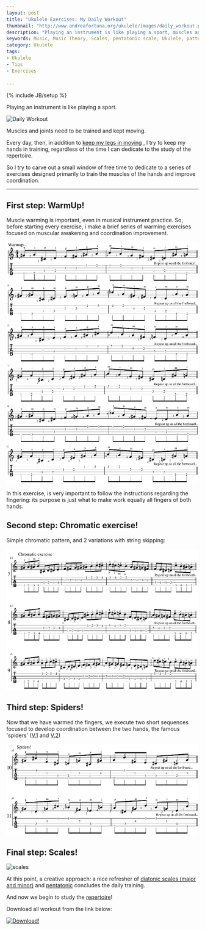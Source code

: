 ```yaml
---
layout: post
title: "Ukulele Exercises: My Daily Workout"
thumbnail: "http://www.andreafortuna.org/ukulele/images/daily_workout.png"
description: "Playing an instrument is like playing a sport, muscles and joints need to be trained and kept moving."
keywords: Music, Music Theory, Scales, pentatonic scale, Ukulele, patterns, tabs
category: Ukulele
tags: 
- Ukulele
- Tips
- Exercises

---
```

{% include JB/setup %}

Playing an instrument is like playing a sport.

![Daily Workout](/ukulele/images/daily_workout.png)
<!-- more -->

Muscles and joints need to be trained and kept moving.


Every day, then, in addition to [keep my legs in moving](/running/) , I try to keep my hands in training, regardless of the time I can dedicate to the study of the repertoire.

So I try to carve out a small window of free time to dedicate to a series of exercises designed primarily to train the muscles of the hands and improve coordination.

<hr/>

First step: WarmUp!
--

Muscle warming is important, even in musical instrument practice. 
So, before starting every exercise, i make a brief series of warming exercises focused on muscular awakening and coordination improvement.

![Ukulele Chromatic Warmup Exercise](/ukulele/images/ukulele_warmup.png)

In this exercise, is very important to follow the instructions regarding the fingering: its purpose is just what to make work equally all fingers of both hands.

Second step: Chromatic exercise!
--

Simple chromatic pattern, and 2 variations with string skipping:

![Ukulele Chromatic Scales](/ukulele/images/ukulele_chromatic_exercises.png)



Third step: Spiders!
--

Now that we have warmed the fingers, we execute two short sequences focused to develop coordination between the two hands, the famous 'spiders' ([V.1](http://www.andreafortuna.org/ukulele/2015/05/19/ukulele-spider-pattern/) and [V.2](http://www.andreafortuna.org/ukulele/2015/06/23/ukulele-spider-exercise-v2/))

![Ukulele Spiders](/ukulele/images/ukulele_spiders.png)


Final step: Scales!
--

![scales](http://www.andreafortuna.org/ukulele/images/major_cover.png)

At this point, a creative approach: a nice refresher of [diatonic scales (major and minor)](http://www.andreafortuna.org/ukulele/2015/12/10/major-minor-scales-patterns/) and [pentatonic](http://www.andreafortuna.org/ukulele/2016/01/18/pentatonic-scales-patterns/) concludes the daily training.

And now we begin to study the [repertoire](http://www.andreafortuna.org/ukulele/tabs.html)!



Download all workout from the link below:

[![Download!](http://www.andreafortuna.org/images/Download-PDF-Button.png)](http://www.andreafortuna.org/ukulele/files/Pentatonic_Scales.pdf)
